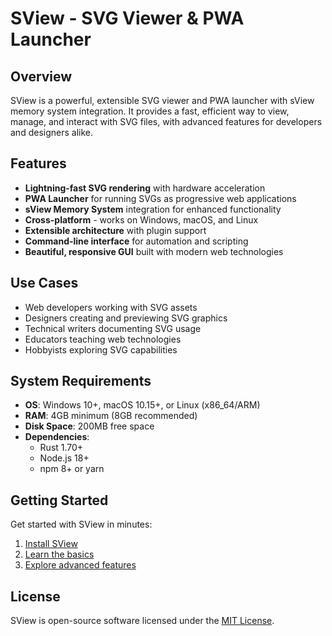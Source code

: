 # SView - SVG Viewer & PWA Launcher

## Overview

SView is a powerful, extensible SVG viewer and PWA launcher with sView memory system integration. It provides a fast, efficient way to view, manage, and interact with SVG files, with advanced features for developers and designers alike.

## Features

- **Lightning-fast SVG rendering** with hardware acceleration
- **PWA Launcher** for running SVGs as progressive web applications
- **sView Memory System** integration for enhanced functionality
- **Cross-platform** - works on Windows, macOS, and Linux
- **Extensible architecture** with plugin support
- **Command-line interface** for automation and scripting
- **Beautiful, responsive GUI** built with modern web technologies

## Use Cases

- Web developers working with SVG assets
- Designers creating and previewing SVG graphics
- Technical writers documenting SVG usage
- Educators teaching web technologies
- Hobbyists exploring SVG capabilities

## System Requirements

- **OS**: Windows 10+, macOS 10.15+, or Linux (x86_64/ARM)
- **RAM**: 4GB minimum (8GB recommended)
- **Disk Space**: 200MB free space
- **Dependencies**:
  - Rust 1.70+
  - Node.js 18+
  - npm 8+ or yarn

## Getting Started

Get started with SView in minutes:

1. [Install SView](./getting-started/installation.md)
2. [Learn the basics](./getting-started/quick-start.md)
3. [Explore advanced features](./user-guide/advanced-features.md)

## License

SView is open-source software licensed under the [MIT License](../LICENSE).
